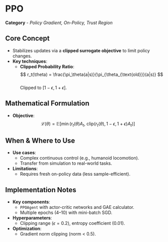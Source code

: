 # PPO  
**Category** - *Policy Gradient, On-Policy, Trust Region*  

## Core Concept  
- Stabilizes updates via a **clipped surrogate objective** to limit policy changes.  
- **Key techniques**:  
  - **Clipped Probability Ratio**:  
    $$
    r_t(\theta) = \frac{\pi_\theta(a|s)}{\pi_{\theta_{\text{old}}}(a|s)}
    $$  
    Clipped to $[1-\epsilon, 1+\epsilon]$.  

## Mathematical Formulation  
- **Objective**:  
  $$
  \mathcal{L}(\theta) = \mathbb{E}\left[ \min\left( r_t(\theta) A_t,\ \text{clip}(r_t(\theta), 1-\epsilon, 1+\epsilon) A_t \right) \right]
  $$  

## When & Where to Use  
- **Use cases**:  
  - Complex continuous control (e.g., humanoid locomotion).  
  - Transfer from simulation to real-world tasks.  
- **Limitations**:  
  - Requires fresh on-policy data (less sample-efficient).  

## Implementation Notes  
- **Key components**:  
  - `PPOAgent` with actor-critic networks and GAE calculator.  
  - Multiple epochs (4–10) with mini-batch SGD.  
- **Hyperparameters**:  
  - Clipping range ($\epsilon = 0.2$), entropy coefficient ($0.01$).  
- **Optimization**:  
  - Gradient norm clipping (norm < 0.5).  